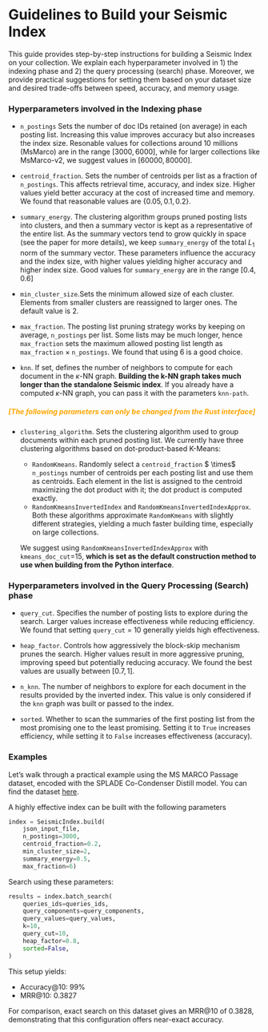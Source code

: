 # Guidelines to Build your Seismic Index
This guide provides step-by-step instructions for building a Seismic Index on your collection. We explain each hyperparameter involved in 1) the indexing phase and 2) the query processing (search) phase. Moreover, we provide practical suggestions for setting them based on your dataset size and desired trade-offs between speed, accuracy, and memory usage.

### Hyperparameters involved in the Indexing phase

- `n_postings` Sets the number of doc IDs retained (on average) in each posting list. Increasing this value improves accuracy but also increases the index size. Resonable values for collections around $10$ millions (MsMarco) are in the range $[3000, 6000]$, while for larger collections like MsMarco-v2, we suggest values in $[60000, 80000]$.

- `centroid_fraction`. Sets the number of centroids per list as a fraction of `n_postings`. This affects retrieval time, accuracy, and index size. Higher values yield better accuracy at the cost of increased time and memory. We found that reasonable values are $\{0.05, 0.1, 0.2\}$. 

- `summary_energy`. The clustering algorithm groups pruned posting lists into clusters, and then a summary vector is kept as a representative of the entire list. As the summary vectors tend to grow quickly in space (see the paper for more details), we keep `summary_energy` of the total $L_1$ norm of the summary vector. These parameters influence the accuracy and the index size, with higher values yielding higher accuracy and higher index size. Good values for `summary_energy` are in the range $[0.4, 0.6]$

- `min_cluster_size`.Sets the minimum allowed size of each cluster. Elements from smaller clusters are reassigned to larger ones. The default value is $2$. 

- `max_fraction`. The posting list pruning strategy works by keeping on average, `n_postings` per list. Some lists may be much longer, hence `max_fraction` 
 sets the maximum allowed posting list length as `max_fraction` $\times$ `n_postings`. We found that using $6$ is a good choice.

 - `knn`. If set, defines the number of neighbors to compute for each document in the $\kappa$-NN graph. __Building the k-NN graph takes much longer than the standalone Seismic index__. If you already have a computed $\kappa$-NN graph, you can pass it with the parameters `knn-path`.

##### <span style="color:orange">[The following parameters can only be changed from the Rust interface]</span>

- `clustering_algorithm`. Sets the clustering algorithm used to group documents within each pruned posting list. We currently have three clustering algorithms based on dot-product-based K-Means:
    - `RandomKmeans`. Randomly select a `centroid_fraction` $ \times$ `n_postings` number of  centroids per each posting list and use them as centroids. Each element in the list is assigned to the centroid maximizing the dot product with it; the dot product is computed exactly.
    - `RandomKmeansInvertedIndex` and `RandomKmeansInvertedIndexApprox`. Both these algorithms approximate `RandomKmeans` with slightly different strategies, yielding a much faster building time, especially on large collections. 

    We suggest using `RandomKmeansInvertedIndexApprox` with `kmeans_doc_cut`=15, __which is set as the default construction method to use when building from the Python interface__.

### Hyperparameters involved in the Query Processing (Search) phase

- `query_cut`. Specifies the number of posting lists to explore during the search. Larger values increase effectiveness while reducing efficiency. We found that setting `query_cut` = $10$ generally yields high effectiveness.

- `heap_factor`. Controls how aggressively the block-skip mechanism prunes the search. Higher values result in more aggressive pruning, improving speed but potentially reducing accuracy. We found the best values are usually between $[0.7, 1]$.

- `n_knn`. The number of neighbors to explore for each document in the results provided by the inverted index. This value is only considered if the `knn` graph was built or passed to the index. 

- `sorted`. Whether to scan the summaries of the first posting list from the most promising one to the least promising. Setting it to `True` increases efficiency, while setting it to `False` increases effectiveness (accuracy). 

### Examples

Let’s walk through a practical example using the MS MARCO Passage dataset, encoded with the SPLADE Co-Condenser Distill model. You can find the dataset [here](https://huggingface.co/datasets/tuskanny/seismic-msmarco-splade).

A highly effective index can be built with the following parameters

```python 
index = SeismicIndex.build(
    json_input_file,
    n_postings=3000,
    centroid_fraction=0.2,
    min_cluster_size=2,
    summary_energy=0.5, 
    max_fraction=6)
```
Search using these parameters:

```python
results = index.batch_search(
    queries_ids=queries_ids,
    query_components=query_components,
    query_values=query_values,
    k=10,
    query_cut=10,
    heap_factor=0.8,
    sorted=False,
)
```

This setup yields:
- Accuracy@10: $99$%
- MRR@10: $0.3827$

For comparison, exact search on this dataset gives an MRR@10 of $0.3828$, demonstrating that this configuration offers near-exact accuracy.
